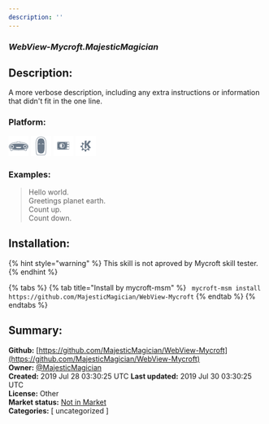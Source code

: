 ```yaml
---
description: ''
---
```


### _WebView-Mycroft.MajesticMagician_  
## Description:  
A more verbose description, including any extra instructions or
information that didn't fit in the one line.  
  
  
### Platform:  
 ![Mark I](../.gitbook/assets/mark-1-icon.png)  ![Mark II](../.gitbook/assets/mark-2-icon.png)  ![Picroft](../.gitbook/assets/picroft-icon.png)  ![plasmoid](../.gitbook/assets/kde.png)   
### Examples:  
> Hello world.  
> Greetings planet earth.  
> Count up.  
> Count down.  
  
## Installation:  
{% hint style="warning" %}
This skill is not aproved by Mycroft skill tester.
{% endhint %}
    
{% tabs %}
{% tab title="Install by mycroft-msm" %}
``` mycroft-msm install https://github.com/MajesticMagician/WebView-Mycroft```
{% endtab %}
  {% endtabs %}
    
## Summary:  
**Github:** [https://github.com/MajesticMagician/WebView-Mycroft](https://github.com/MajesticMagician/WebView-Mycroft)  
**Owner:** [@MajesticMagician](https://github.com/MajesticMagician)  
**Created:** 2019 Jul 28 03:30:25 UTC  **Last updated:** 2019 Jul 30 03:30:25 UTC  
**License:** Other  
**Market status:** [Not in Market](https://market.mycroft.ai/skill/)  
**Categories:** [ uncategorized ]   
